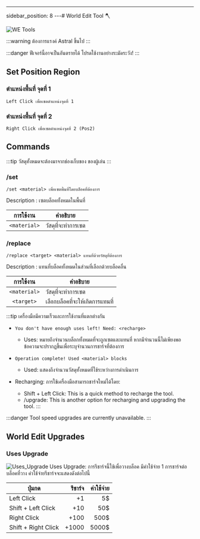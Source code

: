---
sidebar_position: 8
---# World Edit Tool 🪓

![WE Tools](\img\doc\features\we_tools\WE_Tool.gif)

:::warning
ต้องการแรงค์ Astral ขึ้นไป
:::

:::danger
ฟีเจอร์นี้อาจเป็นอันตรายได้ โปรดใช้งานอย่างระมัดระวัง!
:::

## Set Position Region

### ตำแหน่งพื้นที่ จุดที่ 1

```
Left Click เพื่อเซตตำแหน่งจุดที่ 1
```

### ตำแหน่งพื้นที่ จุดที่ 2

```
Right Click เพื่อเซตตำแหน่งจุดที่ 2 (Pos2)
```

## Commands

:::tip
วัสดุทั้งหมดจะต้องมาจากช่องเก็บของ ของผู้เล่น
:::

### /set

```
/set <material> เพื่อเซตพื้นที่โดยบล็อคที่ต้องการ
```

Description : เซตบล็อคทั้งหมดในพื้นที่

|  การใช้งาน   | คำอธิบาย           |
| :----------: | ------------------ |
| `<material>` | วัสดุที่จะทำการเซต |

### /replace

```
/replace <target> <material> แทนที่ด้วยวัสดุที่ต้องการ
```

Description : แทนที่บล็อคทั้งหมดในส่วนที่เลือกด้วยบล็อคอื่น

|  การใช้งาน   | คำอธิบาย                        |
| :----------: | ------------------------------- |
| `<material>` | วัสดุที่จะทำการเซต              |
|  `<target>`  | เลือกบล็อคที่จะให้เกิดการแทนที่ |

:::tip
เครื่องมือมีความเร็วและการใช้งานที่แตกต่างกัน

- `You don't have enough uses left! Need: <recharge>`
  - Uses: หมายถึงจำนวนบล็อกทั้งหมดที่จะถูกเซตและแทนที่ หากมีจำนวนนี้ไม่เพียงพอ ข้อความจะปรากฏขึ้นเพื่อระบุจำนวนการชาร์จที่ต้องการ
- `Operation complete! Used <material> blocks`
  - Used: แสดงถึงจำนวนวัสดุทั้งหมดที่ใช้ระหว่างการดำเนินการ
- Recharging: การใช้เครื่องมือสามารถชาร์จใหม่ได้โดย:

  - Shift + Left Click: This is a quick method to recharge the tool.
  - /upgrade: This is another option for recharging and upgrading the tool.
    :::

:::danger
Tool speed upgrades are currently unavailable.
:::

## World Edit Upgrades

<!--### Speed Upgrade

![Speed_Upgrade](/img/doc/features/we_tools/Speed_Upgrade.png)
Speed Upgrade: การอัปเกรดนี้ช่วยเพิ่มความสามารถด้านความเร็วของเครื่องมือ ซึ่งจะช่วยให้ผู้เล่นสามารถสร้างสิ่งต่าง ๆ ได้ด้วยความเร็วที่เพิ่มขึ้นดังนี้:

| ลำดับขั้น | `<material>`/s |     ค่าใช้จ่าย |
| :---- | -------------: | -------: |
| I     |            `5` |  ค่าเริ่มต้น |-->

### Uses Upgrade

![Uses_Upgrade](/img/doc/features/we_tools/Uses_Upgrade.png)
Uses Upgrade: การรีชาร์จนี้ใช้เพื่อวางบล็อค มีค่าใช้จ่าย 1 การชาร์จต่อบล็อคที่วาง ค่าใช้จ่ายรีชาร์จจะแสดงดังต่อไปนี้

| ปุ่มกด              | รีชาร์จ | ค่าใช้จ่าย |
| ------------------- | ------: | ---------: |
| Left Click          |      +1 |         5$ |
| Shift + Left Click  |     +10 |        50$ |
| Right Click         |    +100 |       500$ |
| Shift + Right Click |   +1000 |      5000$ |
